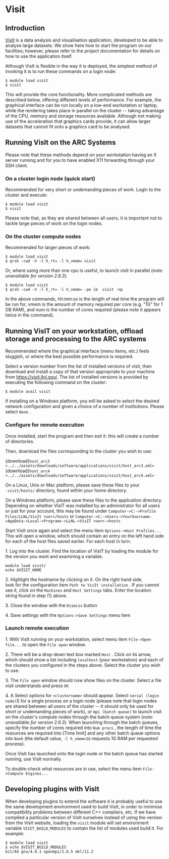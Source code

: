 # Visit

## Introduction

[VisIt](https://visit.llnl.gov/) is a data analysis and visualisation
application, developed to be able to analyse large datasets. We show
here how to start the program on our facilities; however, please refer
to the project documentation for details on how to use the application
itself.

Although VisIt is flexible in the way it is deployed, the simplest
method of invoking it is to run these commands on a login node:

    $ module load visit
    $ visit

This will provide the core functionality. More complicated methods are
described below, offering different levels of performance. For example,
the graphical interface can be run locally on a low-end workstation or
laptop, while the rendering takes place in parallel on the cluster --
taking advantage of the CPU, memory and storage resources available.
Although not making use of the acceleration that graphics cards provide,
it can allow larger datasets that cannot fit onto a graphics card to be
analysed.

## Running VisIt on the ARC Systems

Please note that these methods depend on your workstation having an X
server running and for you to have enabled X11 forwarding through your
SSH client.

### On a cluster login node (quick start)

Recommended for very short or undemanding pieces of work. Login to the
cluster and execute:

    $ module load visit
    $ visit

Please note that, as they are shared between all users, it is important
not to tackle large pieces of work on the login nodes.

### On the cluster compute nodes

Recommended for larger pieces of work:

    $ module load visit
    $ qrsh -cwd -V -l h_rt= -l h_vmem= visit

Or, where using more than one cpu is useful, to launch visit in parallel
(*note: unavailable for version 2.6.3*):

    $ module load visit
    $ qrsh -cwd -V -l h_rt= -l h_vmem= -pe ib  visit -np 

In the above commands, hh:mm:ss is the length of real time the program
will be run for, vmem is the amount of memory required per core (e.g.
"1G" for 1 GB RAM), and num is the number of cores required (please note
it appears twice in the command).

## Running VisIT on your workstation, offload storage and processing to the ARC systems

Recommended where the graphical interface (menu items, etc.) feels
sluggish, or where the best possible performance is required.

Select a version number from the list of installed versions of visit,
then download and install a copy of that version appropriate to your
machine from <https://visit.llnl.gov/>. The list of installed versions
is provided by executing the following command on the cluster:

    $ module avail visit

If installing on a Windows platform, you will be asked to select the
desired network configuration and given a choice of a number of
institutions. Please select `None` .

### Configure for remote execution

Once installed, start the program and then exit it: this will create a
number of directories.

Then, download the files corresponding to the cluster you wish to use:

{download}`host_arc3 <../../assets/downloads/software/applications/visit/host_arc3.xml>`
{download}`host_arc4 <../../assets/downloads/software/applications/visit/host_arc4.xml>`

On a Linux, Unix or Mac platform, please save these files to your
`.visit/hosts/` directory,
found within your home directory.

On a Windows platform, please save these files to the application
directory. Depending on whether VisIT was installed by an administrator
for all users or just for your account, this may be found under
`Computer->C:->Profile Files/LLNL/VisIt <ver>/hosts` or
`Computer->C:->Users->YourUsername->AppData->Local->Programs->LLNL->VisIT
<ver>->hosts`

Start VisIt once again and select the menu item `Options->Host Profiles...` This will open a
window, which should contain an entry on the left hand side for each of
the host files saved earlier. For each host in turn:

1\. Log into the cluster. Find the location of VisIT by loading the
module for the version you want and examining a variable.

    module load visit/
    echo $VISIT_HOME

2\. Highlight the hostname by clicking on it. On the right hand side,\
look for the configuration item `Path to VisIt
installation` . If you cannot
see it, click on the `Machines` and `Host Settings` tabs. Enter the location string found in step (1) above.

3\. Close the window with the `Dismiss` button

4\. Save settings with the `Options->Save Settings` menu item

### Launch remote execution

1\. With VisIt running on your workstation, select menu item `File->Open file...` to open the `File open` window.

2\. There will be a drop-down text box marked `Host` . Click on its arrow, which should show a
list including `localhost`
(your workstation) and each of the clusters you configured in the steps
above. Select the cluster you wish to use.

3\. The `File open` window
should now show files on the cluster. Select a file visit understands
and press `OK`

4\. A Select options for `<clustername>` should appear. Select `serial (login
node)`S for a single process
on a login node (please note that login nodes are shared between all
users of the cluster -- it should only be used for short or undemanding
pieces of work), or `mpi (batch queue)` to launch visit on the cluster's compute nodes through
the batch queue system (*note: unavailable for version 2.6.3*). When
launching through the batch queues, specify the number of cores required
into `Num procs` , the length
of time the resources are required into [Time limit] and any other batch queue options into
`Bank` (the default value,
`-l h_vmem=1G` requests 1G
RAM per requested process).

Once VisIt has launched onto the login node or the batch queue has
started running, use VisIt normally.

To double-check what resources are in use, select the menu item
`File->Compute Engines...`

## Developing plugins with VisIt

When developing plugins to extend the software it is probably useful to
use the same development environment used to build VisIt, in order to
minimise compatibility problems between different C++ compilers, etc. If
we have compiled a particular version of VisIt ourselves instead of
using the version from the VisIt website, loading the
`visit` module will set
environment variable `VISIT_BUILD_MODULES` to contain the list of modules used build it. For
example:

    $ module load visit
    $ echo $VISIT_BUILD_MODULES
    bit/64 gnu/4.9.1 openmpi/1.6.5 mkl/11.2
